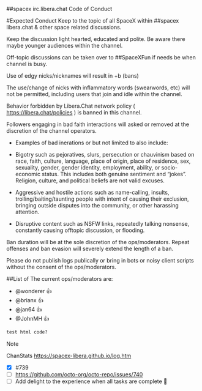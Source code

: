 ##spacex irc.libera.chat Code of Conduct

#Expected Conduct
Keep to the topic of all SpaceX within ##spacex libera.chat & other space related discussions.

Keep the discussion light hearted, educated and polite.  Be aware there maybe younger audiences within the channel.

Off-topic discussions can be taken over to ##SpaceXFun if needs be when channel is busy.

Use of edgy nicks/nicknames will result in +b (bans)

The use/change of nicks with inflammatory words (swearwords, etc) will not be permitted, including users that join and idle within the channel.

Behavior forbidden by Libera.Chat network policy ( https://libera.chat/policies ) is banned in this channel.

Followers engaging in bad faith interactions will asked or removed at the discretion of the channel operators.

- Examples of bad inerations or but not limited to also include:

 - Bigotry such as pejoratives, slurs, persecution or chauvinism based on race, faith, culture, language, place of origin, place of residence, sex, sexuality, gender, gender identity, employment, ability, or socio-economic status. This includes both genuine sentiment and “jokes”. Religion, culture, and political beliefs are not valid excuses.
 - Aggressive and hostile actions such as name-calling, insults, trolling/baiting/taunting people with intent of causing their exclusion, bringing outside disputes into the community, or other harassing attention.
 - Disruptive content such as NSFW links, repeatedly talking nonsense, constantly causing offtopic discussion, or flooding.

Ban duration will be at the sole discretion of the ops/moderators. Repeat offenses and ban evasion will severely extend the length of a ban.

Please do not publish logs publically or bring in bots or noisy client scripts without the consent of the ops/moderators.

##List of The current ops/moderators are:

- @wonderer :+1:
- @brianx :+1:
- @jan64 :+1:
- @JohnMH :+1:

```html
test html code?
```

> [!NOTE]
> ChanStats https://spacex-libera.github.io/log.htm

- [x] #739
- [ ] https://github.com/octo-org/octo-repo/issues/740
- [ ] Add delight to the experience when all tasks are complete :tada:

